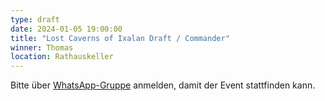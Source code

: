 ```yaml
---
type: draft
date: 2024-01-05 19:00:00
title: "Lost Caverns of Ixalan Draft / Commander"
winner: Thomas
location: Rathauskeller
---
```


Bitte über [WhatsApp-Gruppe](https://chat.whatsapp.com/HQ7IINFrZB63esDNRqsIUw) anmelden, damit der Event stattfinden kann.